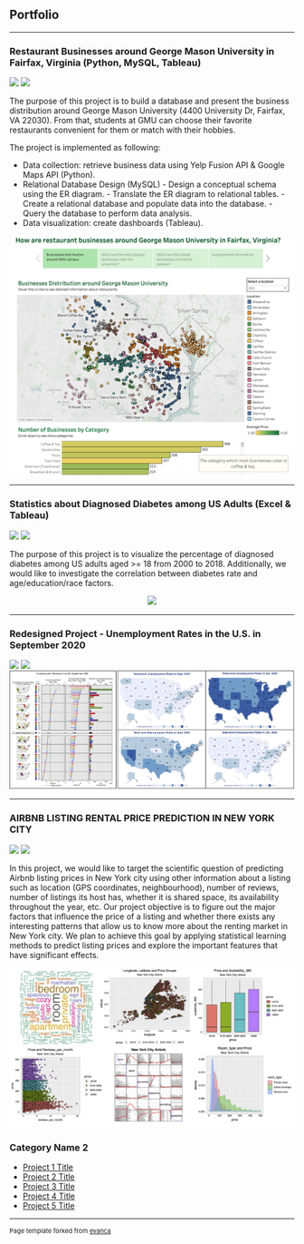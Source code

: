 ## Portfolio

---
### Restaurant Businesses around George Mason University in Fairfax, Virginia (Python, MySQL, Tableau)
[![](https://img.shields.io/badge/GitHub-View_on_GitHub-blue?logo=GitHub)](https://github.com/uyenhnp/gmu_business_database)
[![](https://img.shields.io/badge/Tableau-Open_Dashboard-blue?logo=Tableau)](https://public.tableau.com/app/profile/uyen.huynh4317/viz/GMU_business/Story1)

The purpose of this project is to build a database and present the business distribution around George Mason University (4400 University Dr, Fairfax, VA 22030). From that, students at GMU can choose their favorite restaurants convenient for them or match with their hobbies.

The project is implemented as following:
- Data collection: retrieve business data using Yelp Fusion API & Google Maps API (Python).
- Relational Database Design (MySQL)
\- Design a conceptual schema using the ER diagram.
\- Translate the ER diagram to relational tables.
\- Create a relational database and populate data into the database.
\- Query the database to perform data analysis.
-  Data visualization: create dashboards (Tableau).

<img src="images/gmu_business.png?raw=true"/>

---
### Statistics about Diagnosed Diabetes among US Adults (Excel & Tableau)
[![](https://img.shields.io/badge/GitHub-View_on_GitHub-blue?logo=GitHub)](https://github.com/uyenhnp/diabetes_us_adults)
[![](https://img.shields.io/badge/Tableau-Open_Dashboard-blue?logo=Tableau)](https://public.tableau.com/app/profile/uyen.huynh4317/viz/US_diabetes/US_diabates)

The purpose of this project is to visualize the percentage of diagnosed diabetes among US adults aged >= 18 from 2000 to 2018. Additionally, we would like to investigate the correlation between diabetes rate and age/education/race factors.

<center><img src="https://github.com/uyenhnp/uyenhnp.github.io/blob/main/images/diabetes_review.gif?raw=true"></center>

---
### Redesigned Project - Unemployment Rates in the U.S. in September 2020
[![](https://img.shields.io/badge/GitHub-View_on_GitHub-blue?logo=GitHub)](https://github.com/uyenhnp/redesigned-projects1)
[![](https://img.shields.io/badge/R_Markdown-Open_Notebook-blue?logo=R)](https://uyenhnp.github.io/projects/redesigned-projects.html)
<img src="images/redesigned_projects.jpg?raw=true"/>

---
### AIRBNB LISTING RENTAL PRICE PREDICTION IN NEW YORK CITY
[![](https://img.shields.io/badge/GitHub-View_on_GitHub-blue?logo=GitHub)](https://github.com/uyenhnp/airbnb-rental-price-prediction)
[![](https://img.shields.io/badge/R_Markdown-Open_Notebook-blue?logo=R)](https://uyenhnp.github.io/projects/airbnb-rental_prediction.html)

In this project, we would like to target the scientific question of predicting Airbnb listing prices in New York city using other information about a listing such as location (GPS coordinates, neighbourhood), number of reviews, number of listings its host has, whether it is shared space, its availability throughout the year, etc. Our project objective is to figure out the major factors that influence the price of a listing and whether there exists any interesting patterns that allow us to know more about the renting market in New York city. We plan to achieve this goal by applying statistical learning methods to predict listing prices and explore the important features that have significant effects.

<img src="images/airbnb_rental_prediction.jpg?raw=true"/>



### Category Name 2

- [Project 1 Title](http://example.com/)
- [Project 2 Title](http://example.com/)
- [Project 3 Title](http://example.com/)
- [Project 4 Title](http://example.com/)
- [Project 5 Title](http://example.com/)



---
<p style="font-size:11px">Page template forked from <a href="https://github.com/evanca/quick-portfolio">evanca</a></p>
<!-- Remove above link if you don't want to attibute -->
